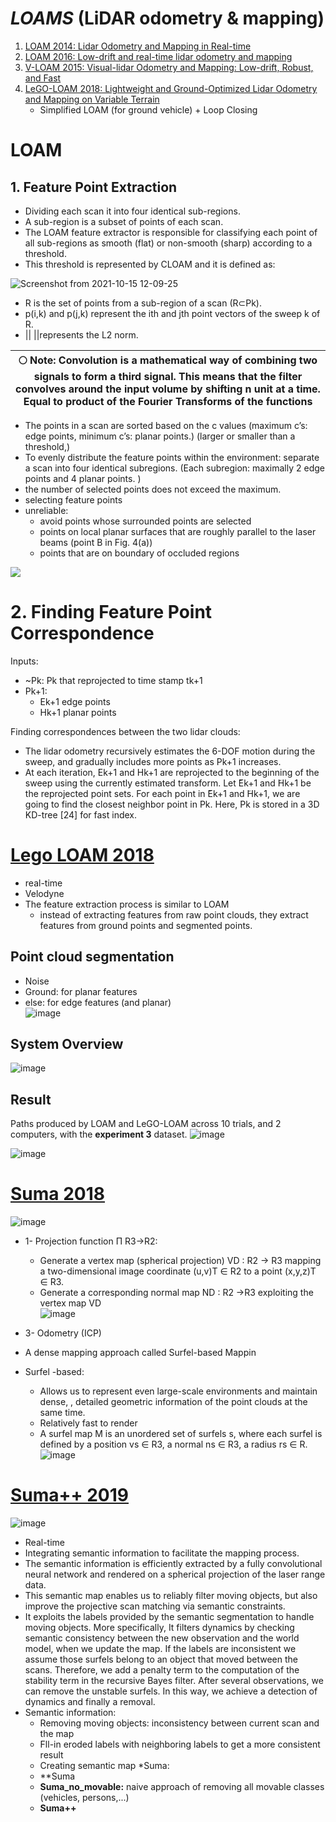 

# ***LOAMS***  (LiDAR odometry & mapping)
1. [LOAM 2014: Lidar Odometry and Mapping in Real-time](https://www.ri.cmu.edu/pub_files/2014/7/Ji_LidarMapping_RSS2014_v8.pdf)
2. [LOAM 2016: Low-drift and real-time lidar odometry and mapping](https://link.springer.com/content/pdf/10.1007/s10514-016-9548-2.pdf) 
3. [V-LOAM 2015: Visual-lidar Odometry and Mapping: Low-drift, Robust, and Fast](https://frc.ri.cmu.edu/~zhangji/publications/ICRA_2015.pdf) 
4. [LeGO-LOAM 2018: Lightweight and Ground-Optimized Lidar Odometry and Mapping on Variable Terrain](https://ieeexplore.ieee.org/stamp/stamp.jsp?tp=&arnumber=8594299)  
    - Simplified LOAM (for ground vehicle) + Loop Closing  
# LOAM

## 1. Feature Point Extraction
- Dividing each scan it into four identical sub-regions. 
- A sub-region is a subset of points of each scan. 
- The LOAM feature extractor is responsible for classifying each point of all sub-regions as smooth (flat) or non-smooth (sharp) according to a threshold. 
- This threshold is represented by CLOAM and it is defined as:  

![Screenshot from 2021-10-15 12-09-25](https://user-images.githubusercontent.com/46463022/137519145-83290d06-8103-4e95-94b6-8195065d7c35.png)

- R is the set of points from a sub-region of a scan (R⊂Pk). 
- p(i,k) and p(j,k) represent the ith and jth point vectors of the sweep k of R. 
- || ||represents the L2 norm.



| :full_moon: Note: Convolution is a mathematical way of combining two signals to form a third signal. This means that the filter convolves around the input volume by shifting n unit at a time. Equal to product of the Fourier Transforms of the functions |
| --- |


* The points in a scan are sorted based on the c values (maximum c’s: edge points, minimum c’s: planar points.) (larger or smaller than a threshold,)
* To evenly distribute the feature points within the environment:  separate a scan into four identical subregions. (Each subregion: maximally 2 edge points and 4 planar points. )
* the number of selected points does not exceed the maximum.
* selecting feature points
* unreliable: 
    * avoid points whose surrounded points are selected
    * points on local planar surfaces that are roughly parallel to the laser beams (point B in Fig. 4(a))
    * points that are on boundary of occluded regions
    
![](https://user-images.githubusercontent.com/46463022/138727497-5e05cb8e-45b3-40b8-bd53-d042a0657e46.PNG)

# 2. Finding Feature Point Correspondence

Inputs:  
* ~Pk: Pk that reprojected to time stamp tk+1   
* Pk+1:  
    * Ek+1 edge points 
    * Hk+1 planar points  
    
Finding correspondences between the two lidar clouds:    
* The lidar odometry recursively estimates the 6-DOF motion during the sweep, and gradually includes more points as Pk+1 increases. 
* At each iteration, Ek+1 and Hk+1 are reprojected to the beginning of the sweep using the currently estimated transform. Let  ̃Ek+1 and  ̃Hk+1 be the reprojected point sets. For each point in  ̃Ek+1 and  ̃Hk+1, we are going to find the closest neighbor point in  ̄Pk. Here,  ̄Pk is stored in a 3D KD-tree [24] for fast index.

# [Lego LOAM 2018](https://ieeexplore.ieee.org/document/8594299)
* real-time
* Velodyne
* The feature extraction process is similar to LOAM
  * instead of extracting features from raw point clouds, they extract features from ground points and segmented points. 
## Point cloud segmentation
  * Noise
  * Ground: for planar features
  * else: for edge features  (and planar)  
    ![image](https://user-images.githubusercontent.com/46463022/140568276-76c105cb-c0e2-4ece-96e5-6f20bbd9687c.png)

## System Overview 
![image](https://user-images.githubusercontent.com/46463022/140566673-ecd69c8b-3b85-4020-9312-3b10cbaa7d47.png)

## Result
Paths produced by LOAM and LeGO-LOAM across 10 trials, and 2 computers, with the **experiment 3** dataset.
![image](https://user-images.githubusercontent.com/46463022/140570608-3d7e4fb7-d09a-4a44-8e2a-0169b7ef9625.png)

![image](https://user-images.githubusercontent.com/46463022/140571198-d4688e56-984a-4917-8ace-cdd2d4fc547e.png)

# [Suma 2018](http://www.roboticsproceedings.org/rss14/p16.pdf)
![image](https://user-images.githubusercontent.com/46463022/140579469-d41fb5e3-b22a-4916-a374-7e3b447ed019.png)

* 1- Projection function Π R3→R2: 
  * Generate a vertex map (spherical projection) VD : R2 → R3 mapping a two-dimensional image coordinate (u,v)T ∈ R2 to a point (x,y,z)T ∈ R3. 
  * Generate a corresponding normal map ND : R2 →R3 exploiting the vertex map VD  
    ![image](https://user-images.githubusercontent.com/46463022/140581462-3b4533ba-5956-4396-8599-5fbe39f73271.png)
* 3- Odometry (ICP)

  
* A dense mapping approach called Surfel-based Mappin  
* Surfel -based:
  * Allows us to represent even large-scale environments and maintain dense, , detailed geometric information of the point clouds at the same time.
  * Relatively fast to render
  * A surfel map M is an unordered set of surfels s, where each surfel is defined by a position vs ∈ R3, a normal ns ∈ R3, a radius rs ∈ R.
    ![image](https://user-images.githubusercontent.com/46463022/140579212-70a2b214-d8f7-4480-9993-fade065f1c7d.png)
    
# [Suma++ 2019](https://www.ipb.uni-bonn.de/wp-content/papercite-data/pdf/chen2019iros.pdf)
![image](https://user-images.githubusercontent.com/46463022/140583249-522ae254-0449-43a3-9d87-15f4ecae1026.png)
* Real-time
* Integrating semantic information to facilitate the mapping process.
* The semantic information is efficiently extracted by a fully convolutional neural network and rendered on a spherical projection of the laser range data.
* This semantic map enables us to reliably filter moving objects, but also improve the projective scan matching via semantic constraints.
* It exploits the labels provided by the semantic segmentation to handle moving objects. More specifically, It filters dynamics by checking semantic consistency between the new observation and the world model, when we update the map. If the labels are inconsistent we assume those surfels belong to an object that moved between the scans. Therefore, we add a penalty term to the computation of the stability term in the recursive Bayes filter. After several observations, we can remove the unstable surfels. In this way, we achieve a detection of dynamics and finally a removal.
* Semantic information: 
  * Removing moving objects: inconsistency between current scan and the map
  * Fll-in eroded labels with neighboring labels to get a more consistent result
  * Creating semantic map
*Suma:
  * **Suma
  * **Suma_no_movable:** naive approach of removing all movable classes (vehicles, persons,...) 
  * **Suma++**

    




